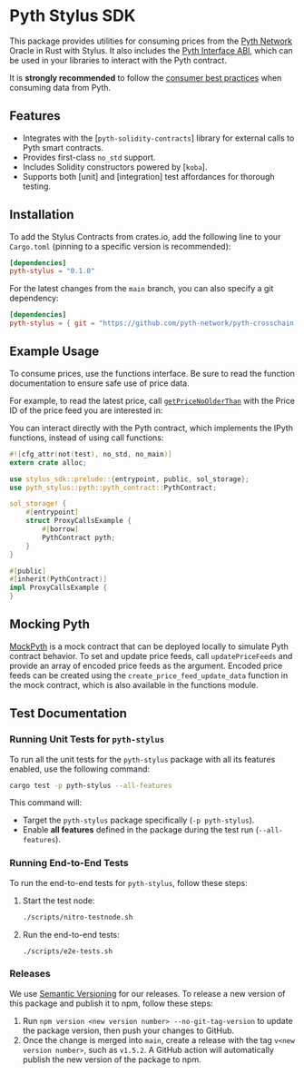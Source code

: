 # Pyth Stylus SDK

This package provides utilities for consuming prices from the [Pyth Network](https://pyth.network/) Oracle in Rust with Stylus. It also includes the [Pyth Interface ABI](./abis/IPyth.json), which can be used in your libraries to interact with the Pyth contract.

It is **strongly recommended** to follow the [consumer best practices](https://docs.pyth.network/documentation/pythnet-price-feeds/best-practices) when consuming data from Pyth.

## Features

- Integrates with the [`pyth-solidity-contracts`] library for external calls to Pyth smart contracts.
- Provides first-class `no_std` support.
- Includes Solidity constructors powered by [`koba`].
- Supports both [unit] and [integration] test affordances for thorough testing.

## Installation

To add the Stylus Contracts from crates.io, add the following line to your `Cargo.toml` (pinning to a specific version is recommended):

```toml
[dependencies]
pyth-stylus = "0.1.0"
```

For the latest changes from the `main` branch, you can also specify a git dependency:

```toml
[dependencies]
pyth-stylus = { git = "https://github.com/pyth-network/pyth-crosschain.git" }
```

## Example Usage

To consume prices, use the functions interface. Be sure to read the function documentation to ensure safe use of price data.

For example, to read the latest price, call [`getPriceNoOlderThan`](https://github.com/pyth-network/pyth-crosschain/blob/stylus-sdk/target_chains/ethereum/sdk/stylus/contracts/src/pyth/functions.rs) with the Price ID of the price feed you are interested in:


You can interact directly with the Pyth contract, which implements the IPyth functions, instead of using call functions:

```rust
#![cfg_attr(not(test), no_std, no_main)]
extern crate alloc;

use stylus_sdk::prelude::{entrypoint, public, sol_storage};
use pyth_stylus::pyth::pyth_contract::PythContract;

sol_storage! {
    #[entrypoint]
    struct ProxyCallsExample {
        #[borrow]
        PythContract pyth;
    }
}

#[public]
#[inherit(PythContract)]
impl ProxyCallsExample {
}
```

## Mocking Pyth

[MockPyth](./mock.rs) is a mock contract that can be deployed locally to simulate Pyth contract behavior. To set and update price feeds, call `updatePriceFeeds` and provide an array of encoded price feeds as the argument. Encoded price feeds can be created using the `create_price_feed_update_data` function in the mock contract, which is also available in the functions module.


## Test Documentation

### Running Unit Tests for `pyth-stylus`

To run all the unit tests for the `pyth-stylus` package with all its features enabled, use the following command:

```bash
cargo test -p pyth-stylus --all-features
```

This command will:
- Target the `pyth-stylus` package specifically (`-p pyth-stylus`).
- Enable **all features** defined in the package during the test run (`--all-features`).


### Running End-to-End Tests

To run the end-to-end tests for `pyth-stylus`, follow these steps:

1. Start the test node:

   ```bash
   ./scripts/nitro-testnode.sh
   ```

2. Run the end-to-end tests:
   ```
   ./scripts/e2e-tests.sh
   ```


### Releases

We use [Semantic Versioning](https://semver.org/) for our releases. To release a new version of this package and publish it to npm, follow these steps:

1. Run `npm version <new version number> --no-git-tag-version` to update the package version, then push your changes to GitHub.
2. Once the change is merged into `main`, create a release with the tag `v<new version number>`, such as `v1.5.2`. A GitHub action will automatically publish the new version of the package to npm.
